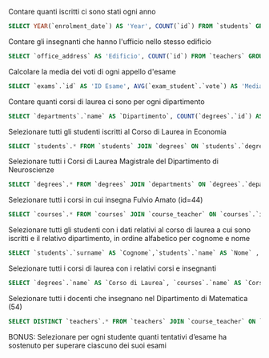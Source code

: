 Contare quanti iscritti ci sono stati ogni anno

```sql
SELECT YEAR(`enrolment_date`) AS 'Year', COUNT(`id`) FROM `students` GROUP BY YEAR(`enrolment_date`);
```
Contare gli insegnanti che hanno l'ufficio nello stesso edificio

```sql
SELECT `office_address` AS 'Edificio', COUNT(`id`) FROM `teachers` GROUP BY `office_address`;
```
Calcolare la media dei voti di ogni appello d'esame

```sql
SELECT `exams`.`id` AS 'ID Esame', AVG(`exam_student`.`vote`) AS 'Media Voti' FROM `exam_student` JOIN `exams` ON `exam_student`.`exam_id` = `exams`.`id` GROUP BY `exams`.`id`;
```
Contare quanti corsi di laurea ci sono per ogni dipartimento

```sql
SELECT `departments`.`name` AS `Dipartimento`, COUNT(`degrees`.`id`) AS 'Numero corsi di laurea' FROM `degrees` JOIN `departments` ON `degrees`.`department_id` = `departments`.`id` GROUP BY `Dipartimento`;
```



Selezionare tutti gli studenti iscritti al Corso di Laurea in Economia

```sql
SELECT `students`.* FROM `students` JOIN `degrees` ON `students`.`degree_id` = `degrees`.`id` WHERE `degrees`.`name` = 'Corso di Laurea in Economia';

```
Selezionare tutti i Corsi di Laurea Magistrale del Dipartimento di Neuroscienze

```sql
SELECT `degrees`.* FROM `degrees` JOIN `departments` ON `degrees`.`department_id` = `departments`.`id` WHERE `departments`.`name` = 'Dipartimento di Neuroscienze' AND `degrees`.`level` = 'magistrale';
```
Selezionare tutti i corsi in cui insegna Fulvio Amato (id=44)

```sql
SELECT `courses`.* FROM `courses` JOIN `course_teacher` ON `courses`.`id` = `course_teacher`.`course_id` JOIN `teachers` ON `course_teacher`.`teacher_id` = `teachers`.`id` WHERE `teachers`.`id` = 44;

```
Selezionare tutti gli studenti con i dati relativi al corso di laurea a cui sono iscritti e il relativo dipartimento, in ordine alfabetico per cognome e nome

```sql
SELECT `students`.`surname` AS `Cognome`,`students`.`name` AS `Nome` , `students`.`id` AS `ID`, `degrees`.`name` AS `Corso di Laurea`, `departments`.`name` AS `Dipartimento` FROM `students` JOIN `degrees` ON `students`.`degree_id` = `degrees`.`id` JOIN `departments` ON `departments`.`id` = `degrees`.`department_id` ORDER BY `students`.`surname`, `students`.`name`;
```

Selezionare tutti i corsi di laurea con i relativi corsi e insegnanti

```sql
SELECT `degrees`.`name` AS `Corso di Laurea`, `courses`.`name` AS `Corso`, `teachers`.`surname` AS `Insegante` FROM `courses` JOIN `degrees` ON `courses`.`degree_id` = `degrees`.`id` JOIN `course_teacher` ON `course_teacher`.`course_id` = `courses`.`id` JOIN `teachers` ON `course_teacher`.`teacher_id` = `teachers`.`id` ORDER BY `Corso di Laurea`;

```

Selezionare tutti i docenti che insegnano nel Dipartimento di Matematica (54)

```sql
SELECT DISTINCT `teachers`.* FROM `teachers` JOIN `course_teacher` ON `course_teacher`.`teacher_id` = `teachers`.`id` JOIN `courses` ON `course_teacher`.`course_id` = `courses`.`id` JOIN `degrees` ON `courses`.`degree_id` = `degrees`.`id` JOIN `departments` ON `degrees`.`department_id` = `departments`.`id` WHERE `departments`.`name` = 'Dipartimento di Matematica' ORDER BY `teachers`.`id` ASC;

```
BONUS: Selezionare per ogni studente quanti tentativi d’esame ha sostenuto per superare ciascuno dei suoi esami

```sql

```
